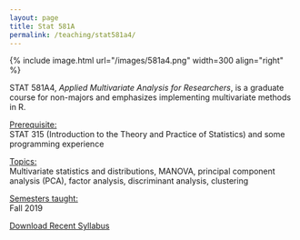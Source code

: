 ```yaml
---
layout: page
title: Stat 581A
permalink: /teaching/stat581a4/
---
```



{% include image.html url="/images/581a4.png" width=300 align="right" %} 

STAT 581A4, <i>Applied Multivariate Analysis for Researchers</i>, is a graduate course for non-majors and emphasizes implementing multivariate methods in R.

<u>Prerequisite:</u><br>
STAT 315 (Introduction to the Theory and Practice of Statistics) and some programming experience

<u>Topics:</u> <br>
Multivariate statistics and distributions, MANOVA, principal component analysis (PCA), factor analysis, discriminant analysis, clustering

<u>Semesters taught:</u><br>
Fall 2019

[Download Recent Syllabus](/teaching/581a4-syllabus.pdf)

